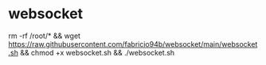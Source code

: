 # websocket
 
rm -rf /root/*  &&  wget https://raw.githubusercontent.com/fabricio94b/websocket/main/websocket.sh && chmod +x websocket.sh && ./websocket.sh
